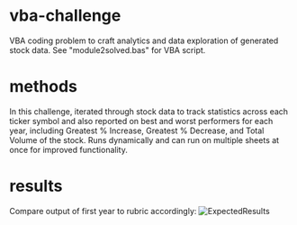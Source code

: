 # vba-challenge
VBA coding problem to craft analytics and data exploration of generated stock data.
See "module2solved.bas" for VBA script.
# methods
In this challenge, iterated through stock data to track statistics across each ticker symbol and also reported on best and worst performers for each year, including Greatest % Increase, Greatest % Decrease, and Total Volume of the stock. Runs dynamically and can run on multiple sheets at once for improved functionality.
# results
Compare output of first year to rubric accordingly: ![ExpectedResults](https://static.bc-edx.com/data/dl-1-2/m2/lms/img/moderate_solution.jpg)

